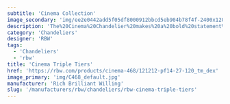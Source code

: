 ```yaml
---
subtitle: 'Cinema Collection'
image_secondary: 'img/ee2e0442add5f05df8000912bbcd5eb904b78f4f-2400x1200.png'
description: 'The%20Cinema%20Chandelier%20makes%20a%20bold%20statement%20with%20minimal%20effort%2C%20featuring%20a%20simple%20circular%20frame%20in%20a%20rich%20metal%20or%20powder%20coated%20finish%20embellished%20by%20the%20warm%20glow%20of%20opal%20glass%20fixtures.%20Evocative%20of%20Old%20Hollywood%u2019s%20charm%2C%20Cinema%u2019s%20theatrical%20features%20are%20customizable%20to%20various%20compositions.'
category: 'Chandeliers'
designer: 'RBW'
tags:
  - 'Chandeliers'
  - 'rbw'
title: 'Cinema Triple Tiers'
href: 'https://rbw.com/products/cinema-468/121212-pf14-27-120_tm_dex'
image_primary: 'img/C468_default.jpg'
manufacturer: 'Rich Brilliant Willing'
slug: '/manufacturers/rbw/chandeliers/rbw-cinema-triple-tiers'
---
```

